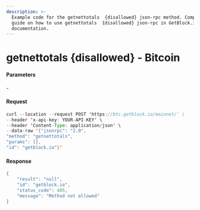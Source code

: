 ```yaml
---
description: >-
  Example code for the getnettotals  {disallowed} json-rpc method. Сomplete
  guide on how to use getnettotals  {disallowed} json-rpc in GetBlock.io Web3
  documentation.
---
```


# getnettotals {disallowed} - Bitcoin

#### Parameters

\-

#### Request

```java
curl --location --request POST 'https://btc.getblock.io/mainnet/' \
--header 'x-api-key: YOUR-API-KEY' \
--header 'Content-Type: application/json' \
--data-raw '{"jsonrpc": "2.0",
"method": "getnettotals",
"params": [],
"id": "getblock.io"}'
```

#### Response

```java
{
    "result": "null",
    "id": "getblock.io",
    "status_code": 405,
    "message": "Method not allowed"
}
```
